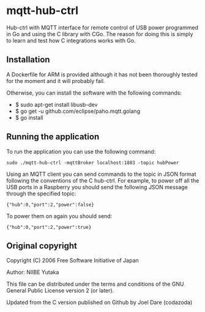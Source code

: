 # mqtt-hub-ctrl
Hub-ctrl with MQTT interface for remote control of USB power programmed in Go and using the C library with CGo. The reason for doing this is simply to learn and test how C integrations works with Go.

## Installation

A Dockerfile for ARM is provided although it has not been thoroughly tested for the moment and it will probably fail.

Otherwise, you can install the software with the following commands:

* $ sudo apt-get install libusb-dev
* $ go get -u github.com/eclipse/paho.mqtt.golang
* $ go install

## Running the application

To run the application you can use the following command:

```
sudo ./mqtt-hub-ctrl -mqttBroker localhost:1883 -topic hubPower
```

Using an MQTT client you can send commands to the topic in JSON format following the conventions of the C hub-ctrl. For example, to power off all the USB ports in a Raspberry you should send the following JSON message through the specified topic:

```
{"hub":0,"port":2,"power":false}
```
To power them on again you should send:

```
{"hub":0,"port":2,"power":true}
```

## Original copyright
Copyright (C) 2006 Free Software Initiative of Japan

Author: NIIBE Yutaka  <gniibe at fsij.org>

This file can be distributed under the terms and conditions of the GNU General Public License version 2 (or later).

Updated from the C version published on Github by Joel Dare (codazoda)
